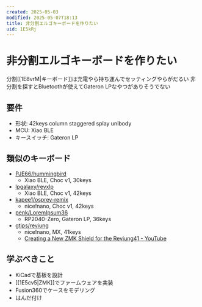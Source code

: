 ```yaml
---
created: 2025-05-03
modified: 2025-05-07T18:13
title: 非分割エルゴキーボードを作りたい
uid: 1E5kRj
---
```


# 非分割エルゴキーボードを作りたい

分割[[1E8vrM|キーボード]]は充電やら持ち運んでセッティングやらがだるい
非分割を探すとBluetoothが使えてGateron LPなやつがありそうでない

## 要件

- 形状: 42keys column staggered splay unibody
- MCU: Xiao BLE
- キースイッチ: Gateron LP

## 類似のキーボード

- [PJE66/hummingbird](https://github.com/PJE66/hummingbird)
    - Xiao BLE, Choc v1, 30keys
- [lpgalaxy/revxlp](https://gitlab.com/lpgalaxy/revxlp)
    - Xiao BLE, Choc v1, 42keys
- [kapee1/osprey-remix](https://github.com/kapee1/osprey-remix)
    - nice!nano, Choc v1, 42keys
- [penk/LoremIpsum36](https://github.com/penk/LoremIpsum36)
    - RP2040-Zero, Gateron LP, 36keys
- [gtips/reviung](https://github.com/gtips/reviung)
    - nice!nano, MX, 41keys
    - [Creating a New ZMK Shield for the Reviung41 - YouTube](https://www.youtube.com/watch?v=KDYQkJblhgY)

## 学ぶべきこと

- KiCadで基板を設計
- [[1E5cv5|ZMK]]でファームウェアを実装
- Fusion360でケースをモデリング
- はんだ付け